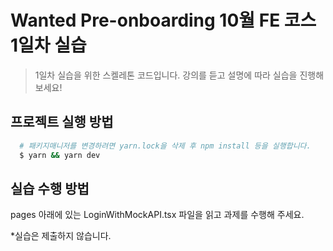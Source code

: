 # Wanted Pre-onboarding 10월 FE 코스 1일차 실습

> 1일차 실습을 위한 스켈레톤 코드입니다. 강의를 듣고 설명에 따라 실습을 진행해보세요!

## 프로젝트 실행 방법
    
```bash
  # 패키지매니저를 변경하려면 yarn.lock을 삭제 후 npm install 등을 실행합니다.
  $ yarn && yarn dev
```

## 실습 수행 방법

pages 아래에 있는 LoginWithMockAPI.tsx 파일을 읽고 과제를 수행해 주세요.

*실습은 제출하지 않습니다.
